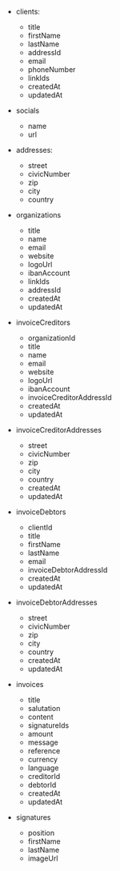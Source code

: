- clients:
  - title
  - firstName
  - lastName
  - addressId
  - email
  - phoneNumber
  - linkIds
  - createdAt
  - updatedAt

- socials
  - name
  - url

- addresses:
  - street
  - civicNumber
  - zip
  - city
  - country

- organizations
  - title
  - name
  - email
  - website
  - logoUrl
  - ibanAccount
  - linkIds
  - addressId
  - createdAt
  - updatedAt

- invoiceCreditors
  - organizationId
  - title
  - name
  - email
  - website
  - logoUrl
  - ibanAccount
  - invoiceCreditorAddressId
  - createdAt
  - updatedAt

- invoiceCreditorAddresses
  - street
  - civicNumber
  - zip
  - city
  - country
  - createdAt
  - updatedAt

- invoiceDebtors
  - clientId
  - title
  - firstName
  - lastName
  - email
  - invoiceDebtorAddressId
  - createdAt
  - updatedAt

- invoiceDebtorAddresses
  - street
  - civicNumber
  - zip
  - city
  - country
  - createdAt
  - updatedAt

- invoices
  - title
  - salutation
  - content
  - signatureIds
  - amount
  - message
  - reference
  - currency
  - language
  - creditorId
  - debtorId
  - createdAt
  - updatedAt

- signatures
  - position
  - firstName
  - lastName
  - imageUrl
